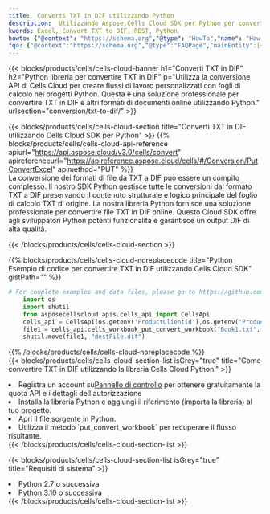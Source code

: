 ```yaml
---
title:  Converti TXT in DIF utilizzando Python
description:  Utilizzando Aspose.Cells Cloud SDK per Python per convertire un file in formato TXT in un file in formato DIF.
kwords: Excel, Convert TXT to DIF, REST, Python
howto: {"@context": "https://schema.org","@type": "HowTo","name": "How to convert TXT to DIF using the Cells Cloud Python library.","description": "How to convert TXT to DIF using the Cells Cloud Python library.","image": {"@type": "ImageObject"},"url": "/python/conversion/txt-to-dif/","step": [{ "@type": "HowToStep","name": "How to convert TXT to DIF using the Cells Cloud Python library. step 1", "image": {"@type": "ImageObject",},"url": "/python/conversion/txt-to-dif/","text": "Register an account at <a href='https://dashboard.aspose.cloud/'>Dashboard</a> to get free API quota & authorization details",},{ "@type": "HowToStep","name": "How to convert TXT to DIF using the Cells Cloud Python library. step 1", "image": {"@type": "ImageObject",},"url": "/python/conversion/txt-to-dif/","text": "Install Python library and add the reference (import the library) to your project.",},{ "@type": "HowToStep","name": "How to convert TXT to DIF using the Cells Cloud Python library. step 1", "image": {"@type": "ImageObject",},"url": "/python/conversion/txt-to-dif/","text": "Open the source file in Python.",},{ "@type": "HowToStep","name": "How to convert TXT to DIF using the Cells Cloud Python library. step 1", "image": {"@type": "ImageObject",},"url": "/python/conversion/txt-to-dif/","text": "Use the `put_convert_workbook` method to retrieve the resulting stream.",}, ],"supply": {"@type": "HowToSupply","name": "document"},"tool": [{"@type": "HowToTool","name": "PyCharm, Visual Studio Code, Sublime, Eclipse"},{"@type": "HowToTool","name": "Aspose Cells"}],"totalTime": "PT6M"}
fqa: {"@context":"https://schema.org","@type":"FAQPage","mainEntity":[{"@type":"Question","name":"Why convert file formats in C# using REST API?","acceptedAnswer":{"@type":"Answer","text":"Documents are encoded in many ways, and some files may be incompatible with the software you use. To open and read such files, just convert them to appropriate file formats.<br/><ol><li>Install .NET SDK and add the reference (import the library) to your project.</li><li>Open the source file in C# using REST API.</li><li>Call the PutConvertWorkbookRequest() method, passing an output filename with required extension.</li><li>Get the result of conversion as a separate file.</li></ol>"}},{"@type":"Question","name":"What file formats can I convert with your C# library?","acceptedAnswer":{"@type":"Answer","text":"We support a variety of file formats for conversion using .NET library, including XLSX, Excel, xls , PDF, CSV, HTML, Markdown, XML, PNG, JPG, TIFF, Json, TXT and many more."}},{"@type":"Question","name":"What is the maximum allowed file size for conversion using this .NET library?","acceptedAnswer":{"@type":"Answer","text":"There are no file size limits for format conversions using .NET library."}}]}
---
```

{{< blocks/products/cells/cells-cloud-banner h1="Converti TXT in DIF" h2="Python libreria per convertire TXT in DIF" p="Utilizza la conversione API di Cells Cloud per creare flussi di lavoro personalizzati con fogli di calcolo nei progetti Python. Questa è una soluzione professionale per convertire TXT in DIF e altri formati di documenti online utilizzando Python." urlsection="conversion/txt-to-dif/" >}}

{{< blocks/products/cells/cells-cloud-section title="Converti TXT in DIF utilizzando Cells Cloud SDK per Python" >}}
{{% blocks/products/cells/cells-cloud-api-reference apiurl="https://api.aspose.cloud/v3.0/cells/convert" apireferenceurl="https://apireference.aspose.cloud/cells/#/Conversion/PutConvertExcel" apimethod="PUT" %}}
<br/>
La conversione dei formati di file da TXT a DIF può essere un compito complesso. Il nostro SDK Python gestisce tutte le conversioni dal formato TXT a DIF preservando il contenuto strutturale e logico principale del foglio di calcolo TXT di origine. La nostra libreria Python fornisce una soluzione professionale per convertire file TXT in DIF online. Questo Cloud SDK offre agli sviluppatori Python potenti funzionalità e garantisce un output DIF di alta qualità.

{{< /blocks/products/cells/cells-cloud-section >}}

{{% blocks/products/cells/cells-cloud-noreplacecode title="Python Esempio di codice per convertire TXT in DIF utilizzando Cells Cloud SDK" gistPath="" %}}
 
```python
# For complete examples and data files, please go to https://github.com/aspose-cells-cloud/aspose-cells-cloud-python/
    import os
    import shutil
    from asposecellscloud.apis.cells_api import CellsApi
    cells_api = CellsApi(os.getenv('ProductClientId'),os.getenv('ProductClientSecret'))
    file1 = cells_api.cells_workbook_put_convert_workbook("Book1.txt",format="dif")
    shutil.move(file1, "destFile.dif")     
```
 
{{% /blocks/products/cells/cells-cloud-noreplacecode %}}
<br/>
{{< blocks/products/cells/cells-cloud-section-list isGrey="true" title="Come convertire TXT in DIF utilizzando la libreria Cells Cloud Python." >}}
<li> Registra un account su<a href="https://dashboard.aspose.cloud/">Pannello di controllo</a> per ottenere gratuitamente la quota API e i dettagli dell'autorizzazione</li>
<li>Installa la libreria Python e aggiungi il riferimento (importa la libreria) al tuo progetto.</li>
<li>Apri il file sorgente in Python.</li>
<li>Utilizza il metodo `put_convert_workbook` per recuperare il flusso risultante.</li>
{{< /blocks/products/cells/cells-cloud-section-list >}}

{{< blocks/products/cells/cells-cloud-section-list isGrey="true" title="Requisiti di sistema" >}}
<li>Python 2.7 o successiva</li>
<li>Python 3.10 o successiva</li>
{{< /blocks/products/cells/cells-cloud-section-list >}}

